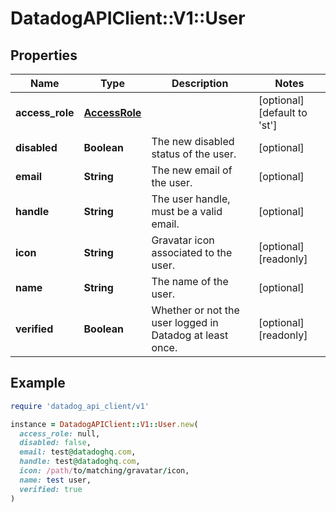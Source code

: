 # DatadogAPIClient::V1::User

## Properties

| Name | Type | Description | Notes |
| ---- | ---- | ----------- | ----- |
| **access_role** | [**AccessRole**](AccessRole.md) |  | [optional][default to &#39;st&#39;] |
| **disabled** | **Boolean** | The new disabled status of the user. | [optional] |
| **email** | **String** | The new email of the user. | [optional] |
| **handle** | **String** | The user handle, must be a valid email. | [optional] |
| **icon** | **String** | Gravatar icon associated to the user. | [optional][readonly] |
| **name** | **String** | The name of the user. | [optional] |
| **verified** | **Boolean** | Whether or not the user logged in Datadog at least once. | [optional][readonly] |

## Example

```ruby
require 'datadog_api_client/v1'

instance = DatadogAPIClient::V1::User.new(
  access_role: null,
  disabled: false,
  email: test@datadoghq.com,
  handle: test@datadoghq.com,
  icon: /path/to/matching/gravatar/icon,
  name: test user,
  verified: true
)
```

